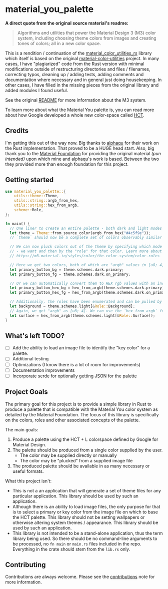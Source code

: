 # material_you_palette

**A direct quote from the original source material's readme:**

>Algorithms and utilities that power the Material Design 3 (M3) color system, including choosing theme colors from images and creating tones of colors; all in a new color space.

This is a rendition / continuation of the [material_color_utilities_rs](https://github.com/alphaqu/material-color-utilities-rs) library which itself is based on the original [material-color-utilities](https://github.com/material-foundation/material-color-utilities) project. In many cases, I have "plagiarized" code from the Rust version with minimal modifications outside of restructuring directories and files / filenames, correcting typos, cleaning up / adding tests, adding comments and documentation where necessary and in general just doing housekeeping. In other cases, I have filled in the missing pieces from the original library and added modules I found useful.

See the original [README](https://github.com/material-foundation/material-color-utilities#readme) for more information about the M3 system.

To learn more about what the Material You palette is, you can read more about how Google developed a whole new color-space called [HCT](https://material.io/blog/science-of-color-design).

## Credits

I'm getting this out of the way now. Big thanks to [alphaqu](https://github.com/alphaqu) for their work on the Rust implementation. That proved to be a HUGE head start. Also, big thank you to the [Material Foundation](https://github.com/material-foundation) for providing the original material *(pun intended)* upon which mine and alphaqu's work is based. Between the two they provided more than enough foundation for this project.

## Getting started

```rust
use material_you_palette::{
    utils::theme::Theme,
    utils::string::argb_from_hex,
    utils::string::hex_from_argb,
    scheme::Role,
};

fn main() {
  // One liner to create an entire palette - both dark and light modes - from a single color.
  let theme = Theme::from_source_color(argb_from_hex("#4c5f9e"));
  // `theme` should now be a complete set of colors observably similar or related to #4c5f9e.

  // We can now pluck colors out of the theme by specifying which mode (scheme) - light/dark
  // - we want and then by the "role" for that color. Learn more about color roles here:
  // https://m3.material.io/styles/color/the-color-system/color-roles

  // Here we get two colors, both of which are "argb" values in [u8; 4] format.
  let primary_button_bg = theme.schemes.dark.primary;
  let primary_button_fg = theme.schemes.dark.on_primary;

  // Or we can automatically convert them to HEX rgb values with an included utility.
  let primary_button_hex_bg = hex_from_argb(theme.schemes.dark.primary);
  let primary_button_hex_fg = hex_from_argb(theme.schemes.dark.on_primary);

  // Additionally, the roles have been enumerated and can be pulled by those.
  let background = theme.schemes.light[&Role::Background];
  // Again, we get "argb" as [u8; 4]. We can use the `hex_from_argb` function here also.
  let surface = hex_from_argb(theme.schemes.light[&Role::Surface]);
}
```

## What's left TODO?

- [ ] Add the ability to load an image file to identify the "key color" for a palette.
- [ ] Additional testing
- [ ] Optimizations (I know there is a lot of room for improvements)
- [ ] Documentation improvements
- [ ] Incorporate serde for optionally getting JSON for the palette

## Project Goals

The primary goal for this project is to provide a simple library in Rust to produce a palette that is compatible with the Material You color system as detailed by the Material Foundation. The focus of this library is specifically on the colors, roles and other associated concepts of the palette.

The main goals:

1. Produce a palette using the HCT + L colorspace defined by Google for Material Design.
2. The palette should be produced from a single color supplied by the user.
    - The color may be supplied directly or manually
    - The color may be "plucked" from a supplied image file
3. The produced palette should be available in as many necessary or useful formats.

What this project isn't:

- This is not a an application that will generate a set of theme files for any particular application. This library should be used by such an application.
- Although there is an ability to load image files, the only purpose for that is to select a primary or key color from the image file on which to base the HCT palette. This library should not be setting wallpapers or otherwise altering system themes / appearance. This library should be used by such an application.
- This library is not intended to be a stand-alone application, thus the term library being used. So there should be no command-line arguments to be processed, no `fn main` or `main.rs` files included in the repo. Everything in the crate should stem from the `lib.rs` only.

## Contributing

Contributions are always welcome. Please see the [contributions](./CONTRIBUTING.md) note for more information.
